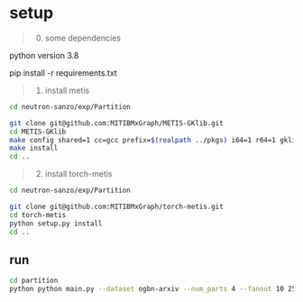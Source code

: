 
# setup


> 0. some dependencies

python version 3.8

pip install -r requirements.txt


> 1. install metis

```bash
cd neutron-sanzo/exp/Partition

git clone git@github.com:MITIBMxGraph/METIS-GKlib.git
cd METIS-GKlib
make config shared=1 cc=gcc prefix=$(realpath ../pkgs) i64=1 r64=1 gklib_path=GKlib/
make install
cd ..
```


> 2. install torch-metis

```bash
cd neutron-sanzo/exp/Partition

git clone git@github.com:MITIBMxGraph/torch-metis.git
cd torch-metis
python setup.py install
cd ..
```


## run

```bash
cd partition
python python main.py --dataset ogbn-arxiv --num_parts 4 --fanout 10 25 --batch_size 6000

```